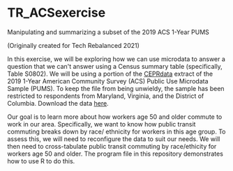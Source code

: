 # TR_ACSexercise
Manipulating and summarizing a subset of the 2019 ACS 1-Year PUMS

(Originally created for Tech Rebalanced 2021)

In this exercise, we will be exploring how we can use microdata to answer a question that we can't answer using a Census summary table (specifically, Table S0802). We will be using a portion of the [CEPRdata](https://ceprdata.org/) extract of the 2019 1-Year American Community Survey (ACS) Public Use Microdata Sample (PUMS). To keep the file from being unwieldy, the sample has been restricted to respondents from Maryland, Virginia, and the District of Columbia. Download the data [here](https://ceprdata.org/wp-content/acs/data/cepr_acs_2019_dmv.csv.zip).

Our goal is to learn more about how workers age 50 and older commute to work in our area. Specifically, we want to know how public transit commuting breaks down by race/ ethnicity for workers in this age group. To assess this, we will need to reconfigure the data to suit our needs. We will then need to cross-tabulate public transit commuting by race/ethicity for workers age 50 and older. The program file in this repository demonstrates how to use R to do this.
